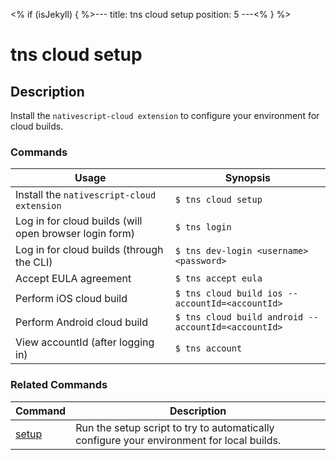 <% if (isJekyll) { %>---
title: tns cloud setup
position: 5
---<% } %>

# tns cloud setup

## Description

Install the `nativescript-cloud extension` to configure your environment for cloud builds.

### Commands

Usage | Synopsis
------|-------
Install the `nativescript-cloud extension` | `$ tns cloud setup`
Log in for cloud builds (will open browser login form) | `$ tns login`
Log in for cloud builds (through the CLI) | `$ tns dev-login <username> <password>`
Accept EULA agreement | `$ tns accept eula`
Perform iOS cloud build | `$ tns cloud build ios --accountId=<accountId>`
Perform Android cloud build | `$ tns cloud build android --accountId=<accountId>`
View accountId (after logging in) | `$ tns account`

### Related Commands

Command | Description
----------|----------
[setup](setup.html) | Run the setup script to try to automatically configure your environment for local builds.
